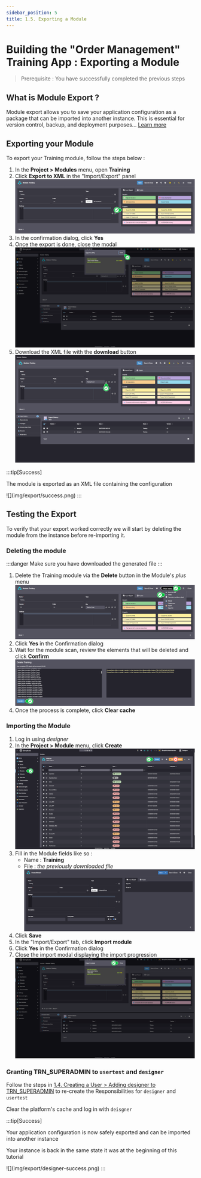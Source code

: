 ```yaml
---
sidebar_position: 5
title: 1.5. Exporting a Module
---
```


# Building the "Order Management" Training App : Exporting a Module

> Prerequisite : You have successfully completed the previous steps

## What is Module Export ?

Module export allows you to save your application configuration as a package that can be imported into another instance. This is essential for version control, backup, and deployment purposes... [Learn more](/make/project/module#exporting-a-module)

## Exporting your Module

To export your Training module, follow the steps below :

1. In the **Project > Modules** menu, open **Training**
2. Click **Export to XML** in the "Import/Export" panel  
    ![](img/export/export.png)
3. In the confirmation dialog, click **Yes**
4. Once the export is done, close the modal
    ![](img/export/close-modal.png)
5. Download the XML file with the **download** button
    ![](img/export/download.png)
 
:::tip[Success]
  <p>The module is exported as an XML file containing the configuration</p>
    ![](img/export/success.png)
:::

## Testing the Export

To verify that your export worked correctly we will start by deleting the module from the instance before re-importing it.

### Deleting the module

:::danger
Make sure you have downloaded the generated file
:::

1. Delete the Training module via the **Delete** button in the Module's *plus* menu
    ![](img/export/delete-plus.png)
2. Click **Yes** in the Confirmation dialog
3. Wait for the module scan, review the elements that will be deleted and click **Confirm**
    ![](img/export/review.png)
4. Once the process is complete, click **Clear cache**

### Importing the Module

1. Log in using *designer*
2. In the **Project > Module** menu, click **Create**
    ![](img/export/create.png)
3. Fill in the Module fields like so :
    - Name : **Training**
    - File : *the previously downloaded file*
    ![](img/export/create-module.png)
4. Click **Save**
5. In the "Import/Export" tab, click **Import module**
6. Click **Yes** in the Confirmation dialog
7. Close the import modal displaying the import progression
    ![](img/export/import-progress.png)

### Granting **TRN_SUPERADMIN** to `usertest` and `designer` 

Follow the steps in [1.4. Creating a User > Adding designer to TRN_SUPERADMIN](/tutorial/getting-started/user#designer-superadmin) to re-create the Responsibilities for `designer` and `usertest` 

Clear the platform's cache and log in with `deisgner`

:::tip[Success]
  <p>Your application configuration is now safely exported and can be imported into another instance</p>
  <p>Your instance is back in the same state it was at the beginning of this tutorial</p>
  ![](img/export/designer-success.png)
:::

